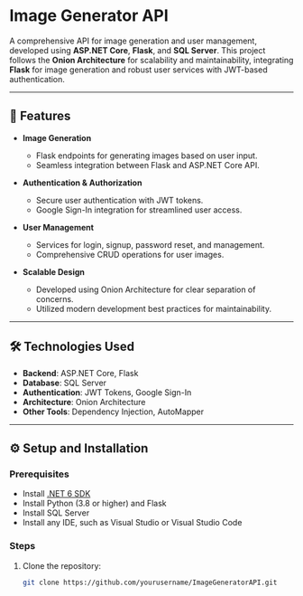 # Image Generator API  

A comprehensive API for image generation and user management, developed using **ASP.NET Core**, **Flask**, and **SQL Server**. This project follows the **Onion Architecture** for scalability and maintainability, integrating **Flask** for image generation and robust user services with JWT-based authentication.  

---

## 🚀 Features  

- **Image Generation**  
  - Flask endpoints for generating images based on user input.  
  - Seamless integration between Flask and ASP.NET Core API.  

- **Authentication & Authorization**  
  - Secure user authentication with JWT tokens.  
  - Google Sign-In integration for streamlined user access.  

- **User Management**  
  - Services for login, signup, password reset, and management.  
  - Comprehensive CRUD operations for user images.  

- **Scalable Design**  
  - Developed using Onion Architecture for clear separation of concerns.  
  - Utilized modern development best practices for maintainability.  

---

## 🛠️ Technologies Used  

- **Backend**: ASP.NET Core, Flask  
- **Database**: SQL Server  
- **Authentication**: JWT Tokens, Google Sign-In  
- **Architecture**: Onion Architecture  
- **Other Tools**: Dependency Injection, AutoMapper  

---

## ⚙️ Setup and Installation  

### Prerequisites  

- Install [.NET 6 SDK](https://dotnet.microsoft.com/)  
- Install Python (3.8 or higher) and Flask  
- Install SQL Server  
- Install any IDE, such as Visual Studio or Visual Studio Code  

### Steps  

1. Clone the repository:  
   ```bash
   git clone https://github.com/yourusername/ImageGeneratorAPI.git
